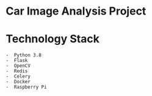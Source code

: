 # Car Image Analysis Project

# Technology Stack
    -  Python 3.8
    -  Flask
    -  OpenCV
    -  Redis
    -  Celery
    -  Docker
    -  Raspberry Pi



